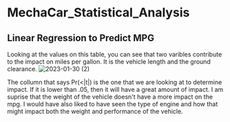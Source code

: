 # MechaCar_Statistical_Analysis

## Linear Regression to Predict MPG

Looking at the values on this table, you can see that two varibles contribute to the impact on miles per gallon. It is the vehicle length and the ground clearance. 
![2023-01-30 (2)](https://user-images.githubusercontent.com/114030563/215416779-8968966c-df04-44d1-b384-777a814dc60d.jpg)

The collumn that says Pr(<|t|) is the one that we are looking at to determine impact. If it is lower than .05, then it will have a great amount of impact.
I am suprise that the weight of the vehicle doesn't have a more impact on the mpg. I would have also liked to have seen the type of engine and how that might impact both the weight and performance of the vehicle.
